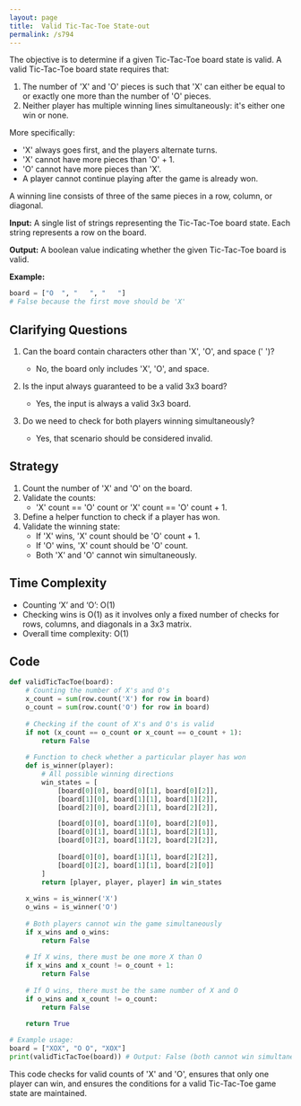 ```yaml
---
layout: page
title:  Valid Tic-Tac-Toe State-out
permalink: /s794
---
```


The objective is to determine if a given Tic-Tac-Toe board state is valid. A valid Tic-Tac-Toe board state requires that:
1. The number of 'X' and 'O' pieces is such that 'X' can either be equal to or exactly one more than the number of 'O' pieces.
2. Neither player has multiple winning lines simultaneously: it's either one win or none.

More specifically:
- 'X' always goes first, and the players alternate turns.
- 'X' cannot have more pieces than 'O' + 1.
- 'O' cannot have more pieces than 'X'.
- A player cannot continue playing after the game is already won.

A winning line consists of three of the same pieces in a row, column, or diagonal.

**Input:**
A single list of strings representing the Tic-Tac-Toe board state. Each string represents a row on the board.

**Output:**
A boolean value indicating whether the given Tic-Tac-Toe board is valid.

**Example:**
```python
board = ["O  ", "   ", "   "]
# False because the first move should be 'X'
```

## Clarifying Questions
1. Can the board contain characters other than 'X', 'O', and space (' ')? 
   - No, the board only includes 'X', 'O', and space.
   
2. Is the input always guaranteed to be a valid 3x3 board?
   - Yes, the input is always a valid 3x3 board.

3. Do we need to check for both players winning simultaneously?
   - Yes, that scenario should be considered invalid.

## Strategy
1. Count the number of 'X' and 'O' on the board.
2. Validate the counts:
   - 'X' count == 'O' count or 'X' count == 'O' count + 1.
3. Define a helper function to check if a player has won.
4. Validate the winning state:
   - If 'X' wins, 'X' count should be 'O' count + 1.
   - If 'O' wins, 'X' count should be 'O' count.
   - Both 'X' and 'O' cannot win simultaneously.

## Time Complexity
- Counting ‘X’ and ‘O’: O(1)
- Checking wins is O(1) as it involves only a fixed number of checks for rows, columns, and diagonals in a 3x3 matrix.
- Overall time complexity: O(1)

## Code

```python
def validTicTacToe(board):
    # Counting the number of X's and O's
    x_count = sum(row.count('X') for row in board)
    o_count = sum(row.count('O') for row in board)
    
    # Checking if the count of X's and O's is valid
    if not (x_count == o_count or x_count == o_count + 1):
        return False
    
    # Function to check whether a particular player has won
    def is_winner(player):
        # All possible winning directions
        win_states = [
            [board[0][0], board[0][1], board[0][2]],
            [board[1][0], board[1][1], board[1][2]],
            [board[2][0], board[2][1], board[2][2]],

            [board[0][0], board[1][0], board[2][0]],
            [board[0][1], board[1][1], board[2][1]],
            [board[0][2], board[1][2], board[2][2]],
            
            [board[0][0], board[1][1], board[2][2]],
            [board[0][2], board[1][1], board[2][0]]
        ]
        return [player, player, player] in win_states
    
    x_wins = is_winner('X')
    o_wins = is_winner('O')
    
    # Both players cannot win the game simultaneously
    if x_wins and o_wins:
        return False
    
    # If X wins, there must be one more X than O
    if x_wins and x_count != o_count + 1:
        return False
    
    # If O wins, there must be the same number of X and O
    if o_wins and x_count != o_count:
        return False
    
    return True

# Example usage:
board = ["XOX", "O O", "XOX"]
print(validTicTacToe(board)) # Output: False (both cannot win simultaneously)
```

This code checks for valid counts of 'X' and 'O', ensures that only one player can win, and ensures the conditions for a valid Tic-Tac-Toe game state are maintained.
